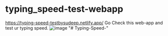 # typing_speed-test-webapp
https://typing-speed-testbysudeep.netlify.app/
Go Check this web-app and test ur typing speed.
![image](https://user-images.githubusercontent.com/112026180/213909212-a385c10e-290f-40c5-a0c4-3f404ee1aa22.png)
"# Typing-Speed-" 
